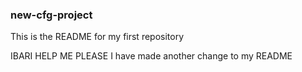 ### new-cfg-project

This is the README for my first repository



IBARI HELP ME PLEASE
I have made another change to my README
